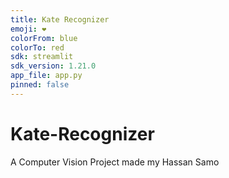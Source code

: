 ```yaml
---
title: Kate Recognizer
emoji: ❤️
colorFrom: blue
colorTo: red
sdk: streamlit
sdk_version: 1.21.0
app_file: app.py
pinned: false
---
```


# Kate-Recognizer
A Computer Vision Project made my Hassan Samo
